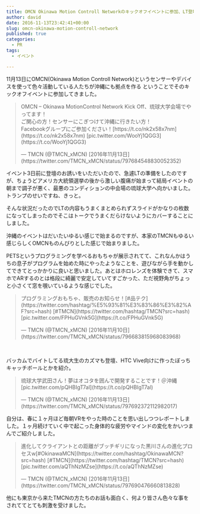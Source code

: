 ```yaml
---
title: OMCN Okinawa Motion Controll Networkのキックオフイベントに参加、LT登壇しました
author: david
date: 2016-11-13T23:42:41+00:00
slug: omcn-okinawa-motion-controll-network
published: true
categories:
  - PR
tags:
  - イベント

---
```

11月13日にOMCN(Okinawa Motion Controll Network)というセンサーやデバイスを使って色々活動している人たちが沖縄にも拠点を作る ということでそのキックオフイベントに参加してきました。

<blockquote class="twitter-tweet" data-lang="ja">
  <p dir="ltr" lang="ja">
    OMCN &#8211; Okinawa MotionControl Network Kick Off、琉球大学会場でやってます！<br /> ご関心の方！センサーにこぎつけて沖縄に行きたい方！<br /> Facebookグループにご参加ください！[https://t.co/nk2x58x7nm](https://t.co/nk2x58x7nm) [pic.twitter.com/WooYj1QGG3](https://t.co/WooYj1QGG3)
  </p>
  
  <p>
    — TMCN (@TMCN_xMCN) [2016年11月13日](https://twitter.com/TMCN_xMCN/status/797684548830052352)
  </p>
</blockquote>



イベント3日前に登壇のお誘いをいただいたので、急遽LTの準備をしたのですが、ちょうどアメリカ大統領選挙の後から激しい腹痛が始まって結局イベントの朝まで調子が悪く、最悪のコンディションの中会場の琉球大学へ向かいました。トランプのせいですね、きっと。

そんな状況だったのでLTの内容もうまくまとめられずスライドがかなりの枚数になってしまったのでそこはトークでうまくだらけないようにカバーすることにしました。

沖縄のイベントはだいたいゆるい感じで始まるのですが、本家のTMCNもゆるい感じらしくOMCNものんびりとした感じで始まりました。

PETSというプログラミングを学べるおもちゃが展示されてて、これなんかはうちの息子がプログラムを始めた時にやったようなことを、遊びながら手を動かしてできてとっかかりに良いと思いました。あとはホロレンズを体験できて、スマホでARするのとは格段に綺麗で安定していてすごかった、ただ視野角がちょっと小さくて窓を覗いているような感じでした。

<blockquote class="twitter-tweet" data-lang="ja">
  <p lang="ja" dir="ltr">
    プログラミングおもちゃ、販売のお知らせ！[#品テク](https://twitter.com/hashtag/%E5%93%81%E3%83%86%E3%82%AF?src=hash) [#TMCN](https://twitter.com/hashtag/TMCN?src=hash) [pic.twitter.com/FPHuGVnk5G](https://t.co/FPHuGVnk5G)
  </p>
  
  <p>
    &mdash; TMCN (@TMCN_xMCN) [2016年11月10日](https://twitter.com/TMCN_xMCN/status/796683815968083968)
  </p>
</blockquote>



&nbsp;

バッカムでバイトしてる琉大生のカズマも登壇、HTC Vive向けに作ったぼっちキャッチボールとかを紹介。

<blockquote class="twitter-tweet" data-lang="ja">
  <p lang="ja" dir="ltr">
    琉球大学武田さん！夢はオコタを囲んで開発することです！＠沖縄 [pic.twitter.com/pQHBIgT7al](https://t.co/pQHBIgT7al)
  </p>
  
  <p>
    &mdash; TMCN (@TMCN_xMCN) [2016年11月13日](https://twitter.com/TMCN_xMCN/status/797692372112982017)
  </p>
</blockquote>



自分は、春に１ヶ月ほど毎朝VRをやった時のことを思い出しつつレポートしました。１ヶ月続けていく中で起こった身体的な疲労やマインドの変化をかいつまんでご紹介しました。

<blockquote class="twitter-tweet" data-lang="ja">
  <p lang="ja" dir="ltr">
    進化してクライアントとの距離がブッチギリになった黒川さんの進化プロセスw[#OkinawaMCN](https://twitter.com/hashtag/OkinawaMCN?src=hash) [#TMCN](https://twitter.com/hashtag/TMCN?src=hash) [pic.twitter.com/aQThNzMZse](https://t.co/aQThNzMZse)
  </p>
  
  <p>
    &mdash; TMCN (@TMCN_xMCN) [2016年11月13日](https://twitter.com/TMCN_xMCN/status/797690476660813828)
  </p>
</blockquote>



他にも東京から来たTMCNの方たちのお話も面白く、何より皆さん色々な事をされててとても刺激を受けました。